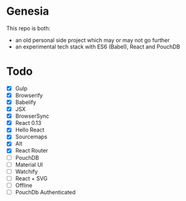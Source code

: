 # Genesia

This repo is both:
- an old personal side project which may or may not go further
- an experimental tech stack with ES6 (Babel), React and PouchDB

# Todo

- [x] Gulp
- [x] Browserify
- [x] Babelify
- [x] JSX
- [x] BrowserSync
- [x] React 0.13
- [x] Hello React
- [x] Sourcemaps
- [x] Alt
- [x] React Router
- [ ] PouchDB
- [ ] Material UI
- [ ] Watchify
- [ ] React + SVG
- [ ] Offline
- [ ] PouchDb Authenticated
